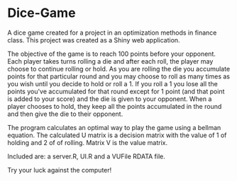 # Dice-Game
A dice game created for a project in an optimization methods in finance class. This project was created as a Shiny web application.

The objective of the game is to reach 100 points before your opponent. Each player takes turns rolling a die and after each roll, the player may choose to continue rolling or hold. As you are rolling the die you accumulate points for that particular round and you may choose to roll as many times as you wish until you decide to hold or roll a 1. If you roll a 1 you lose all the points you've accumulated for that round except for 1 point (and that point is added to your score) and the die is given to your opponent. When a player chooses to hold, they keep all the points accumulated in the round and then give the die to their opponent. 

The program calculates an optimal way to play the game using a bellman equation. The calculated U matrix is a decision matrix with the value of 1 of holding and 2 of of rolling. Matrix V is the value matrix.

Included are: a server.R, UI.R and a VUFile RDATA file. 

Try your luck against the computer!

